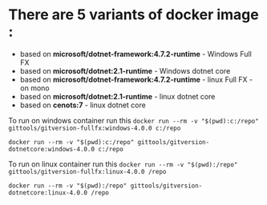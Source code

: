 # There are 5 variants of docker image :

- based on **microsoft/dotnet-framework:4.7.2-runtime** - Windows Full FX
- based on **microsoft/dotnet:2.1-runtime** - Windows dotnet core
- based on **microsoft/dotnet-framework:4.7.2-runtime** - linux Full FX - on mono
- based on **microsoft/dotnet:2.1-runtime** - linux dotnet core
- based on **cenots:7** - linux dotnet core

To run on windows container run this
`docker run --rm -v "$(pwd):c:/repo" gittools/gitversion-fullfx:windows-4.0.0 c:/repo`

`docker run --rm -v "$(pwd):c:/repo" gittools/gitversion-dotnetcore:windows-4.0.0 c:/repo`

To run on linux container run this
`docker run --rm -v "$(pwd):/repo" gittools/gitversion-fullfx:linux-4.0.0 /repo`

`docker run --rm -v "$(pwd):/repo" gittools/gitversion-dotnetcore:linux-4.0.0 /repo`

